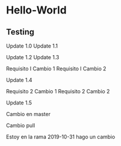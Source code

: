 # Hello-World
## Testing

Update 1.0
Update 1.1

Update 1.2
Update 1.3

Requisito I Cambio 1
Requisito I Cambio 2


Update 1.4

Requisito 2 Cambio 1
Requisito 2 Cambio 2


Update 1.5 

Cambio en master

Cambio pull 




Estoy en la rama 2019-10-31 hago un cambio